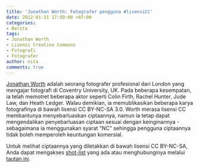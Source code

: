 ```yaml
---
title: 'Jonathan Worth: Fotografer pengguna #lisensiCC'
date: 2012-01-31 17:50:00 +07:00
categories:
- Berita
tags:
- Jonathan Worth
- Lisensi Creative Commons
- Fotografi
- Fotografer
author: nita
comments: true
---
```


[Jonathan Worth](http://www.jonathanworth.com/ ) adalah seorang fotografer profesional dari London yang mengajar fotografi di Coventry University, UK. Pada beberapa kesempatan, ia telah memotret beberapa aktor seperti Colin Firth, Rachel Hunter, Jude Law, dan Heath Ledger. Walau demikian, ia memublikasikan beberapa karya fotografinya di bawah lisensi CC BY-NC-SA 3.0. Worth merasa lisensi CC membantunya menyebarluaskan ciptaannya, namun ia tetap dapat mengendalikan penyebarluasan ciptaan sesuai dengan keinginannya - sebagaimana ia menggunakan syarat "NC" sehingga pengguna ciptaannya tidak boleh memperoleh keuntungan komersial.

Untuk melihat ciptaannya yang diletakkan di bawah lisensi CC BY-NC-SA, Anda dapat mengakses [shot-list](http://www.jonathanworth.com/shot-list ) yang ada atau menghubunginya melalui [tautan ini](http://www.jonathanworth.com/contact).
